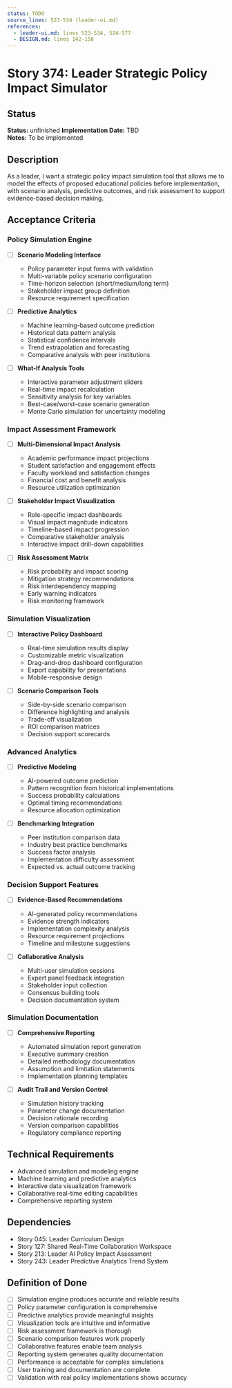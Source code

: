 ```yaml
---
status: TODO
source_lines: 523-534 (leader-ui.md)
references:
  - leader-ui.md: lines 523-534, 524-577
  - DESIGN.md: lines 142-158
---
```

# Story 374: Leader Strategic Policy Impact Simulator

## Status
**Status:** unfinished
**Implementation Date:** TBD  
**Notes:** To be implemented

## Description
As a leader, I want a strategic policy impact simulation tool that allows me to model the effects of proposed educational policies before implementation, with scenario analysis, predictive outcomes, and risk assessment to support evidence-based decision making.

## Acceptance Criteria

### Policy Simulation Engine
- [ ] **Scenario Modeling Interface**
  - Policy parameter input forms with validation
  - Multi-variable policy scenario configuration
  - Time-horizon selection (short/medium/long term)
  - Stakeholder impact group definition
  - Resource requirement specification

- [ ] **Predictive Analytics**
  - Machine learning-based outcome prediction
  - Historical data pattern analysis
  - Statistical confidence intervals
  - Trend extrapolation and forecasting
  - Comparative analysis with peer institutions

- [ ] **What-If Analysis Tools**
  - Interactive parameter adjustment sliders
  - Real-time impact recalculation
  - Sensitivity analysis for key variables
  - Best-case/worst-case scenario generation
  - Monte Carlo simulation for uncertainty modeling

### Impact Assessment Framework
- [ ] **Multi-Dimensional Impact Analysis**
  - Academic performance impact projections
  - Student satisfaction and engagement effects
  - Faculty workload and satisfaction changes
  - Financial cost and benefit analysis
  - Resource utilization optimization

- [ ] **Stakeholder Impact Visualization**
  - Role-specific impact dashboards
  - Visual impact magnitude indicators
  - Timeline-based impact progression
  - Comparative stakeholder analysis
  - Interactive impact drill-down capabilities

- [ ] **Risk Assessment Matrix**
  - Risk probability and impact scoring
  - Mitigation strategy recommendations
  - Risk interdependency mapping
  - Early warning indicators
  - Risk monitoring framework

### Simulation Visualization
- [ ] **Interactive Policy Dashboard**
  - Real-time simulation results display
  - Customizable metric visualization
  - Drag-and-drop dashboard configuration
  - Export capability for presentations
  - Mobile-responsive design

- [ ] **Scenario Comparison Tools**
  - Side-by-side scenario comparison
  - Difference highlighting and analysis
  - Trade-off visualization
  - ROI comparison matrices
  - Decision support scorecards

### Advanced Analytics
- [ ] **Predictive Modeling**
  - AI-powered outcome prediction
  - Pattern recognition from historical implementations
  - Success probability calculations
  - Optimal timing recommendations
  - Resource allocation optimization

- [ ] **Benchmarking Integration**
  - Peer institution comparison data
  - Industry best practice benchmarks
  - Success factor analysis
  - Implementation difficulty assessment
  - Expected vs. actual outcome tracking

### Decision Support Features
- [ ] **Evidence-Based Recommendations**
  - AI-generated policy recommendations
  - Evidence strength indicators
  - Implementation complexity analysis
  - Resource requirement projections
  - Timeline and milestone suggestions

- [ ] **Collaborative Analysis**
  - Multi-user simulation sessions
  - Expert panel feedback integration
  - Stakeholder input collection
  - Consensus building tools
  - Decision documentation system

### Simulation Documentation
- [ ] **Comprehensive Reporting**
  - Automated simulation report generation
  - Executive summary creation
  - Detailed methodology documentation
  - Assumption and limitation statements
  - Implementation planning templates

- [ ] **Audit Trail and Version Control**
  - Simulation history tracking
  - Parameter change documentation
  - Decision rationale recording
  - Version comparison capabilities
  - Regulatory compliance reporting

## Technical Requirements
- Advanced simulation and modeling engine
- Machine learning and predictive analytics
- Interactive data visualization framework
- Collaborative real-time editing capabilities
- Comprehensive reporting system

## Dependencies
- Story 045: Leader Curriculum Design
- Story 127: Shared Real-Time Collaboration Workspace
- Story 213: Leader AI Policy Impact Assessment
- Story 243: Leader Predictive Analytics Trend System

## Definition of Done
- [ ] Simulation engine produces accurate and reliable results
- [ ] Policy parameter configuration is comprehensive
- [ ] Predictive analytics provide meaningful insights
- [ ] Visualization tools are intuitive and informative
- [ ] Risk assessment framework is thorough
- [ ] Scenario comparison features work properly
- [ ] Collaborative features enable team analysis
- [ ] Reporting system generates quality documentation
- [ ] Performance is acceptable for complex simulations
- [ ] User training and documentation are complete
- [ ] Validation with real policy implementations shows accuracy
